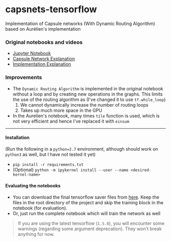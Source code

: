 # capsnets-tensorflow
Implementation of Capsule networks (With Dynamic Routing Algorithm) based on Aurélien's implementation 

### Original notebooks and videos
* [Jupyter Notebook](https://github.com/ageron/handson-ml/blob/master/extra_capsnets.ipynb)  
* [Capsule Network Explanation](https://www.youtube.com/watch?v=pPN8d0E3900)
* [Implementation Explanation](https://www.youtube.com/watch?v=2Kawrd5szHE)

### Improvements
* The `Dynamic Routing Algorithm` is implemented in the original notebook without a loop and by creating new operations in the graphs. This limits the use of the routing algorithm as (I've changed it to use `tf.while_loop`)
	1. We cannot dynamically increase the number of routing loops
	1. Takes up much more space in the GPU  
* In the Aurelien's notebook, many times `tile` function is used, which is not very efficient and hence I've replaced it with `einsum`

---
#### Installation
(Run the following in a `python=2.7` environment, although should work on `python3` as well, but I have not tested it yet)
* `pip install -r requirements.txt`
* (Optional) `python -m ipykernel install --user --name <desired-kernel-name>`

#### Evaluating the notebooks
* You can download the final tensorflow saver files from [here](https://drive.google.com/open?id=1cXxKRFzihE0A5Cz0w0ts3QMx39mBK8OY). Keep the files in the root directory of the project and skip the training block in the notebook (for evaluation).
* Or, just run the complete notebook which will train the network as well
> If you are using the latest tensorflow (`1.5.0`), you will encounter some warnings (regarding some argument deprecation). They won't break anything for now.